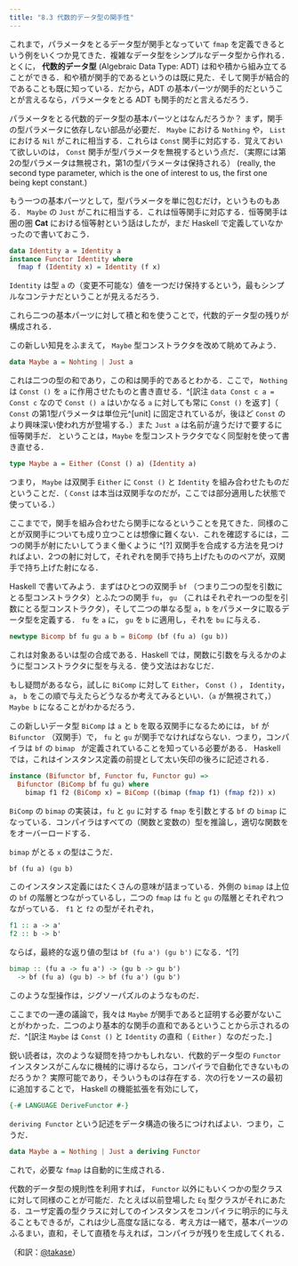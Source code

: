 ```yaml
---
title: "8.3 代数的データ型の関手性"
---
```


これまで，パラメータをとるデータ型が関手となっていて `fmap` を定義できるという例をいくつか見てきた．複雑なデータ型をシンプルなデータ型から作れる．とくに， **代数的データ型** (Algebraic Data Type: ADT) は和や積から組み立てることができる．和や積が関手的であるというのは既に見た．そして関手が結合的であることも既に知っている．だから，ADT の基本パーツが関手的だということが言えるなら，パラメータをとる ADT も関手的だと言えるだろう．

パラメータをとる代数的データ型の基本パーツとはなんだろうか？ まず，関手の型パラメータに依存しない部品が必要だ． `Maybe` における `Nothing` や， `List` における `Nil` がこれに相当する．これらは `Const` 関手に対応する．覚えておいて欲しいのは， `Const` 関手が型パラメータを無視するという点だ．（実際には第2の型パラメータは無視され，第1の型パラメータは保持される） (really, the second type parameter, which is the one of interest to us, the first one being kept constant.)

もう一つの基本パーツとして，型パラメータを単に包むだけ，というものもある． `Maybe` の `Just` がこれに相当する．これは恒等関手に対応する．恒等関手は圏の圏 $\mathbf{Cat}$ における恒等射という話はしたが，まだ Haskell で定義していなかったので書いておこう．

```haskell
data Identity a = Identity a
instance Functor Identity where
  fmap f (Identity x) = Identity (f x)
```

`Identity` は型 `a` の（変更不可能な）値を一つだけ保持するという，最もシンプルなコンテナだということが見えるだろう．

これら二つの基本パーツに対して積と和を使うことで，代数的データ型の残りが構成される．

この新しい知見をふまえて， `Maybe` 型コンストラクタを改めて眺めてみよう．

```haskell
data Maybe a = Nohting | Just a
```

これは二つの型の和であり，この和は関手的であるとわかる．ここで， `Nothing` は `Const ()` を `a` に作用させたものと書き直せる．^[訳注 `data Const c a = Const c` なので `Const () a` はいかなる `a` に対しても常に `Const ()` を返す]（ `Const` の第1型パラメータは単位元^[unit] に固定されているが，後ほど `Const` のより興味深い使われ方が登場する．）また `Just a` は名前が違うだけで要するに恒等関手だ． ということは，`Maybe` を型コンストラクタでなく同型射を使って書き直せる．

```haskell
type Maybe a = Either (Const () a) (Identity a)
```

つまり， `Maybe` は双関手 `Either` に `Const ()` と `Identity` を組み合わせたものだということだ．（ `Const` は本当は双関手なのだが，ここでは部分適用した状態で使っている．）

ここまでで，関手を組み合わせたら関手になるということを見てきた．同様のことが双関手についても成り立つことは想像に難くない．これを確認するには，二つの関手が射にたいしてうまく働くように ^[?] 双関手を合成する方法を見つければよい．2つの射に対して，それぞれを関手で持ち上げたもののペアが，双関手で持ち上げた射になる．

Haskell で書いてみよう．まずはひとつの双関手 `bf` （つまり二つの型を引数にとる型コンストラクタ）とふたつの関手 `fu`， `gu` （これはそれぞれ一つの型を引数にとる型コンストラクタ），そして二つの単なる型 `a`，`b` をパラメータに取るデータ型を定義する． `fu` を `a` に， `gu` を `b` に適用し，それを `bu` に与える．

```haskell
newtype Bicomp bf fu gu a b = BiComp (bf (fu a) (gu b))
```

これは対象あるいは型の合成である．Haskell では，関数に引数を与えるかのように型コンストラクタに型を与える．使う文法はおなじだ．

もし疑問があるなら，試しに `BiComp` に対して `Either`， `Const ()` ， `Identity`，`a`， `b` をこの順で与えたらどうなるか考えてみるといい．（`a` が無視されて，） `Maybe b` になることがわかるだろう．

この新しいデータ型 `BiComp` は `a` と `b` を取る双関手になるためには， `bf` が `Bifunctor` （双関手）で， `fu` と `gu` が関手でなければならない．つまり，コンパイラは `bf` の `bimap ` が定義されていることを知っている必要がある． Haskell では，これはインスタンス定義の前提として太い矢印の後ろに記述される．

```haskell
instance (Bifunctor bf, Functor fu, Functor gu) =>
  Bifunctor (BiComp bf fu gu) where
    bimap f1 f2 (BiComp x) = BiComp ((bimap (fmap f1) (fmap f2)) x)
```

`BiComp` の `bimap` の実装は，`fu` と `gu` に対する `fmap` を引数とする `bf` の `bimap` になっている．コンパイラはすべての（関数と変数の）型を推論し，適切な関数ををオーバーロードする．

`bimap` がとる `x` の型はこうだ．

```haskell
bf (fu a) (gu b)
```

このインスタンス定義にはたくさんの意味が詰まっている．外側の `bimap` は上位の `bf` の階層とつながっているし，二つの `fmap` は `fu` と `gu` の階層とそれぞれつながっている． `f1` と `f2` の型がそれぞれ，

```haskell
f1 :: a -> a'
f2 :: b -> b'
```

ならば，最終的な返り値の型は `bf (fu a') (gu b')` になる．^[?]

```haskell
bimap :: (fu a -> fu a') -> (gu b -> gu b')
  -> bf (fu a) (gu b) -> bf (fu a') (gu b')
```

このような型操作は，ジグソーパズルのようなものだ．

ここまでの一連の議論で，我々は `Maybe` が関手であると証明する必要がないことがわかった．二つのより基本的な関手の直和であるということから示されるのだ．^[訳注 `Maybe` は `Const ()` と `Identity` の直和（ `Either` ）なのだった．]

鋭い読者は，次のような疑問を持つかもしれない．代数的データ型の `Functor` インスタンスがこんなに機械的に導けるなら，コンパイラで自動化できないものだろうか？ 実際可能であり，そういうものは存在する．次の行をソースの最初に追加することで， Haskell の機能拡張を有効にして，

```haskell
{-# LANGUAGE DeriveFunctor #-}
```

`deriving Functor` という記述をデータ構造の後ろにつければよい．つまり，こうだ．

```Haskell
data Maybe a = Nothing | Just a deriving Functor
```

これで，必要な `fmap` は自動的に生成される．

代数的データ型の規則性を利用すれば， `Functor` 以外にもいくつかの型クラスに対して同様のことが可能だ．たとえば以前登場した `Eq` 型クラスがそれにあたる．ユーザ定義の型クラスに対してのインスタンスをコンパイラに明示的に与えることもできるが，これは少し高度な話になる．考え方は一緒で，基本パーツのふるまい，直和，そして直積を与えれば，コンパイラが残りを生成してくれる．


（和訳：[@takase](https://zenn.dev/takase)）